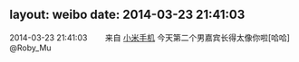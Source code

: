 layout: weibo
date: 2014-03-23 21:41:03
---
<meta name="referrer" content="no-referrer" />

2014-03-23 21:41:03  &nbsp;&nbsp;&nbsp;&nbsp;&nbsp;&nbsp; 来自 <a href="http://app.weibo.com/t/feed/22zMnn" rel="nofollow">小米手机</a>
今天第二个男嘉宾长得太像你啦[哈哈] @Roby_Mu ​​​
